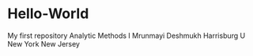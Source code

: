 # Hello-World
My first repository
Analytic Methods I
Mrunmayi Deshmukh
Harrisburg U
New York 
New Jersey
